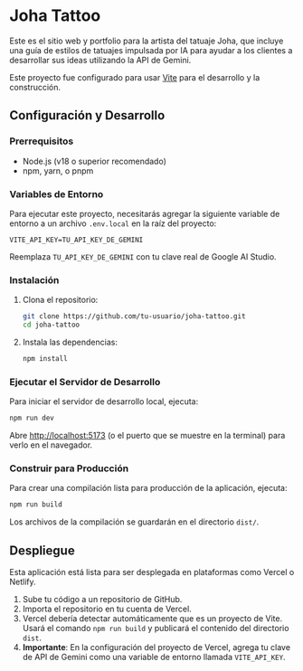 # Joha Tattoo

Este es el sitio web y portfolio para la artista del tatuaje Joha, que incluye una guía de estilos de tatuajes impulsada por IA para ayudar a los clientes a desarrollar sus ideas utilizando la API de Gemini.

Este proyecto fue configurado para usar [Vite](https://vitejs.dev/) para el desarrollo y la construcción.

## Configuración y Desarrollo

### Prerrequisitos

- Node.js (v18 o superior recomendado)
- npm, yarn, o pnpm

### Variables de Entorno

Para ejecutar este proyecto, necesitarás agregar la siguiente variable de entorno a un archivo `.env.local` en la raíz del proyecto:

`VITE_API_KEY=TU_API_KEY_DE_GEMINI`

Reemplaza `TU_API_KEY_DE_GEMINI` con tu clave real de Google AI Studio.

### Instalación

1.  Clona el repositorio:
    ```bash
    git clone https://github.com/tu-usuario/joha-tattoo.git
    cd joha-tattoo
    ```
2.  Instala las dependencias:
    ```bash
    npm install
    ```

### Ejecutar el Servidor de Desarrollo

Para iniciar el servidor de desarrollo local, ejecuta:
```bash
npm run dev
```
Abre [http://localhost:5173](http://localhost:5173) (o el puerto que se muestre en la terminal) para verlo en el navegador.

### Construir para Producción

Para crear una compilación lista para producción de la aplicación, ejecuta:
```bash
npm run build
```
Los archivos de la compilación se guardarán en el directorio `dist/`.

## Despliegue

Esta aplicación está lista para ser desplegada en plataformas como Vercel o Netlify.

1.  Sube tu código a un repositorio de GitHub.
2.  Importa el repositorio en tu cuenta de Vercel.
3.  Vercel debería detectar automáticamente que es un proyecto de Vite. Usará el comando `npm run build` y publicará el contenido del directorio `dist`.
4.  **Importante**: En la configuración del proyecto de Vercel, agrega tu clave de API de Gemini como una variable de entorno llamada `VITE_API_KEY`.

